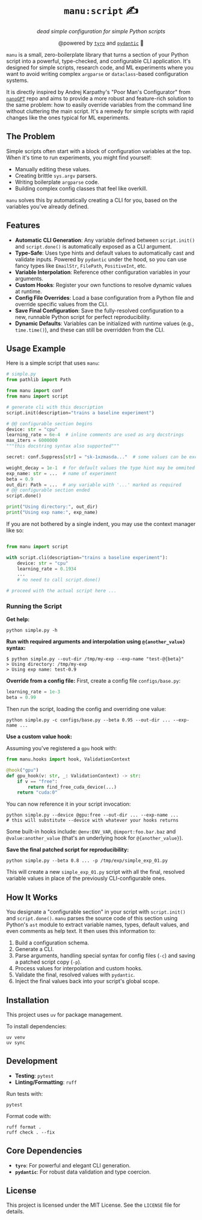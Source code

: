 <div align="center">

# `manu:script` ✍️

_dead simple configuration for simple Python scripts_

@powered by [`tyro`](https://github.com/brentyi/tyro) and [`pydantic`](https://github.com/pydantic/pydantic) 🚀

</div>

`manu` is a small, zero-boilerplate library that turns a section of your Python script into a powerful, type-checked, and configurable CLI application. It's designed for simple scripts, research code, and ML experiments where you want to avoid writing complex `argparse` or `dataclass`-based configuration systems.

It is directly inspired by Andrej Karpathy's "Poor Man's Configurator" from [`nanoGPT`](https://github.com/karpathy/nanoGPT/blob/master/configurator.py) repo and aims to provide a more robust and feature-rich solution to the same problem: how to easily override variables from the command line without cluttering the main script. It's a remedy for simple scripts with rapid changes like the ones typical for ML experiments.

## The Problem

Simple scripts often start with a block of configuration variables at the top. When it's time to run experiments, you might find yourself:

- Manually editing these values.
- Creating brittle `sys.argv` parsers.
- Writing boilerplate `argparse` code.
- Building complex config classes that feel like overkill.

`manu` solves this by automatically creating a CLI for you, based on the variables you've already defined.

## Features

- **Automatic CLI Generation**: Any variable defined between `script.init()` and `script.done()` is automatically exposed as a CLI argument.
- **Type-Safe**: Uses type hints and default values to automatically cast and validate inputs. Powered by `pydantic` under the hood, so you can use fancy types like `EmailStr`, `FilePath`, `PositiveInt`, etc.
- **Variable Interpolation**: Reference other configuration variables in your arguments.
- **Custom Hooks**: Register your own functions to resolve dynamic values at runtime.
- **Config File Overrides**: Load a base configuration from a Python file and override specific values from the CLI.
- **Save Final Configuration**: Save the fully-resolved configuration to a new, runnable Python script for perfect reproducibility.
- **Dynamic Defaults**: Variables can be initialized with runtime values (e.g., `time.time()`), and these can still be overridden from the CLI.

## Usage Example

Here is a simple script that uses `manu`:

```python
# simple.py
from pathlib import Path

from manu import conf
from manu import script

# generate cli with this description
script.init(description="trains a baseline experiment")

# @@ configurable section begins
device: str = "cpu"
learning_rate = 6e-4  # inline comments are used as arg docstrings
max_iters = 6000000
"""this docstring syntax also supported"""

secret: conf.Suppress[str] = "sk-1xzmasda..."  # some values can be excluded or configured with how they appear in the CLI using `conf` module just like with tyro

weight_decay = 1e-1  # for default values the type hint may be ommited
exp_name: str = ...  # name of experiment
beta = 0.9
out_dir: Path = ...  # any variable with '...' marked as required
# @@ configurable section ended
script.done()

print("Using directory:", out_dir)
print("Using exp name:", exp_name)

```

If you are not bothered by a single indent, you may use the context manager like so:

```python

from manu import script

with script.cli(description="trains a baseline experiment"):
    device: str = "cpu"
    learning_rate = 0.1934
    ...
    # no need to call script.done()

# proceed with the actual script here ...
```

### Running the Script

**Get help:**

```shell
python simple.py -h
```

**Run with required arguments and interpolation using `@{another_value}` syntax:**

```shell
$ python simple.py --out-dir /tmp/my-exp --exp-name "test-@{beta}"
> Using directory: /tmp/my-exp
> Using exp name: test-0.9
```

**Override from a config file:**
First, create a config file `configs/base.py`:

```python
learning_rate = 1e-3
beta = 0.99
```

Then run the script, loading the config and overriding one value:

```shell
python simple.py -c configs/base.py --beta 0.95 --out-dir ... --exp-name ...
```

**Use a custom value hook:**

Assuming you've registered a `gpu` hook with:

```python
from manu.hooks import hook, ValidationContext

@hook("gpu")
def gpu_hook(v: str, _: ValidationContext) -> str:
    if v == "free":
        return find_free_cuda_device(...)
    return "cuda:0"
```

You can now reference it in your script invocation:

```shell
python simple.py --device @gpu:free --out-dir ... --exp-name ...
# this will substitute --device with whatever your hooks returns
```

Some built-in hooks include: `@env:ENV_VAR`, `@import:foo.bar.baz` and `@value:another_value` (that's an underlying hook for `@{another_value}`).

**Save the final patched script for reproducibility:**

```shell
python simple.py --beta 0.8 ... -p /tmp/exp/simple_exp_01.py
```

This will create a new `simple_exp_01.py` script with all the final, resolved variable values in place of the previously CLI-configurable ones.

## How It Works

You designate a "configurable section" in your script with `script.init()` and `script.done()`. `manu` parses the source code of this section using Python's `ast` module to extract variable names, types, default values, and even comments as help text. It then uses this information to:

1. Build a configuration schema.
2. Generate a CLI.
3. Parse arguments, handling special syntax for config files (`-c`) and saving a patched script copy (`-p`).
4. Process values for interpolation and custom hooks.
5. Validate the final, resolved values with `pydantic`.
6. Inject the final values back into your script's global scope.

## Installation

This project uses `uv` for package management.

To install dependencies:

```shell
uv venv
uv sync
```

## Development

- **Testing**: `pytest`
- **Linting/Formatting**: `ruff`

Run tests with:

```shell
pytest
```

Format code with:

```shell
ruff format .
ruff check . --fix
```

## Core Dependencies

- **`tyro`**: For powerful and elegant CLI generation.
- **`pydantic`**: For robust data validation and type coercion.

## License

This project is licensed under the MIT License. See the `LICENSE` file for details.
